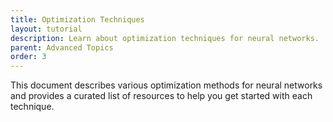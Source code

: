 ```yaml
---
title: Optimization Techniques
layout: tutorial
description: Learn about optimization techniques for neural networks.
parent: Advanced Topics
order: 3
---
```


This document describes various optimization methods for neural networks and provides a curated list of resources to help you get started with each technique.
